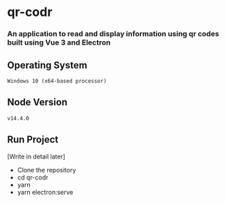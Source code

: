 # qr-codr
### An application to read and display information using qr codes built using Vue 3 and Electron

## Operating System
```
Windows 10 (x64-based processor)
```

## Node Version
```
v14.4.0
```

## Run Project

[Write in detail later]
- Clone the repository
- cd qr-codr
- yarn
- yarn electron:serve
